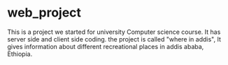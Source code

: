 # web_project
This is a project we started for university Computer science course. It has server side and client side coding.
the project is called "where in addis", It gives information about different recreational places in addis ababa, Ethiopia.
